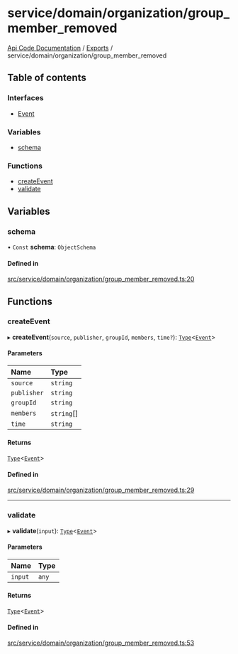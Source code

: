 # service/domain/organization/group\_member\_removed
 
[Api Code Documentation](../README.md) / [Exports](../modules.md) / service/domain/organization/group\_member\_removed

## Table of contents

### Interfaces

- [Event](../interfaces/service_domain_organization_group_member_removed.Event.md)

### Variables

- [schema](service_domain_organization_group_member_removed.md#schema)

### Functions

- [createEvent](service_domain_organization_group_member_removed.md#createevent)
- [validate](service_domain_organization_group_member_removed.md#validate)

## Variables

### schema

• `Const` **schema**: `ObjectSchema`

#### Defined in

[src/service/domain/organization/group_member_removed.ts:20](https://github.com/openkfw/TruBudget/blob/f6ee764/api/src/service/domain/organization/group_member_removed.ts#L20)

## Functions

### createEvent

▸ **createEvent**(`source`, `publisher`, `groupId`, `members`, `time?`): [`Type`](result.md#type)<[`Event`](../interfaces/service_domain_organization_group_member_removed.Event.md)\>

#### Parameters

| Name | Type |
| :------ | :------ |
| `source` | `string` |
| `publisher` | `string` |
| `groupId` | `string` |
| `members` | `string`[] |
| `time` | `string` |

#### Returns

[`Type`](result.md#type)<[`Event`](../interfaces/service_domain_organization_group_member_removed.Event.md)\>

#### Defined in

[src/service/domain/organization/group_member_removed.ts:29](https://github.com/openkfw/TruBudget/blob/f6ee764/api/src/service/domain/organization/group_member_removed.ts#L29)

___

### validate

▸ **validate**(`input`): [`Type`](result.md#type)<[`Event`](../interfaces/service_domain_organization_group_member_removed.Event.md)\>

#### Parameters

| Name | Type |
| :------ | :------ |
| `input` | `any` |

#### Returns

[`Type`](result.md#type)<[`Event`](../interfaces/service_domain_organization_group_member_removed.Event.md)\>

#### Defined in

[src/service/domain/organization/group_member_removed.ts:53](https://github.com/openkfw/TruBudget/blob/f6ee764/api/src/service/domain/organization/group_member_removed.ts#L53)
